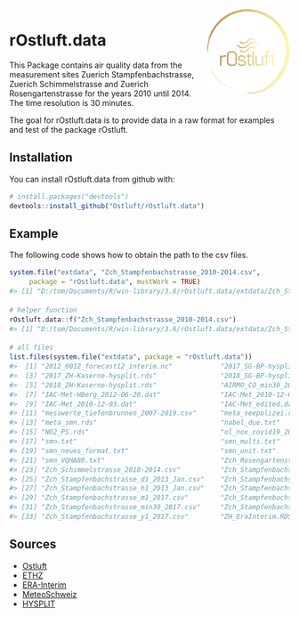 
<!-- README.md is generated from README.Rmd. Please edit that file -->

<img src="man/figures/logo.png" align="right" />

# rOstluft.data

This Package contains air quality data from the measurement sites
Zuerich Stampfenbachstrasse, Zuerich Schimmelstrasse and Zuerich
Rosengartenstrasse for the years 2010 until 2014. The time resolution is
30 minutes.

The goal for rOstluft.data is to provide data in a raw format for
examples and test of the package rOstluft.

## Installation

You can install rOstluft.data from github with:

``` r
# install.packages("devtools")
devtools::install_github("Ostluft/rOstluft.data")
```

## Example

The following code shows how to obtain the path to the csv files.

``` r
system.file("extdata", "Zch_Stampfenbachstrasse_2010-2014.csv",
     package = "rOstluft.data", mustWork = TRUE)
#> [1] "D:/tom/Documents/R/win-library/3.6/rOstluft.data/extdata/Zch_Stampfenbachstrasse_2010-2014.csv"

# helper function
rOstluft.data::f("Zch_Stampfenbachstrasse_2010-2014.csv")
#> [1] "D:/tom/Documents/R/win-library/3.6/rOstluft.data/extdata/Zch_Stampfenbachstrasse_2010-2014.csv"

# all files
list.files(system.file("extdata", package = "rOstluft.data"))
#>  [1] "2012_0012_forecast12_interim.nc"            "2017_SG-BP-hysplit.rds"                    
#>  [3] "2017_ZH-Kaserne-hysplit.rds"                "2018_SG-BP-hysplit.rds"                    
#>  [5] "2018_ZH-Kaserne-hysplit.rds"                "AIRMO_CO_min30_2018.dat"                   
#>  [7] "IAC-Met-HBerg_2012-06-20.dat"               "IAC-Met_2010-12-02.dat"                    
#>  [9] "IAC-Met_2010-12-03.dat"                     "IAC-Met_edited.dat"                        
#> [11] "messwerte_tiefenbrunnen_2007-2019.csv"      "meta_seepolizei.rds"                       
#> [13] "meta_smn.rds"                               "nabel_due.txt"                             
#> [15] "NO2_PS.rds"                                 "ol_nox_covid19_2020.csv"                   
#> [17] "smn.txt"                                    "smn_multi.txt"                             
#> [19] "smn_neues_format.txt"                       "smn_unit.txt"                              
#> [21] "smn_VQHA80.txt"                             "Zch_Rosengartenstrasse_2010-2014.csv"      
#> [23] "Zch_Schimmelstrasse_2010-2014.csv"          "Zch_Stampfenbachstrasse_2010-2014.csv"     
#> [25] "Zch_Stampfenbachstrasse_d1_2013_Jan.csv"    "Zch_Stampfenbachstrasse_d1_2017.csv"       
#> [27] "Zch_Stampfenbachstrasse_h1_2013_Jan.csv"    "Zch_Stampfenbachstrasse_h1_2017.csv"       
#> [29] "Zch_Stampfenbachstrasse_m1_2017.csv"        "Zch_Stampfenbachstrasse_min30_2013_Jan.csv"
#> [31] "Zch_Stampfenbachstrasse_min30_2017.csv"     "Zch_Stampfenbachstrasse_y1_2010-2014.csv"  
#> [33] "Zch_Stampfenbachstrasse_y1_2017.csv"        "ZH_EraInterim.RDS"
```

## Sources

  - [Ostluft](https://www.ostluft.ch)
  - [ETHZ](http://www.iac.ethz.ch/the-institute/weather-stations.html)
  - [ERA-Interim](https://www.ecmwf.int/en/forecasts/datasets/archive-datasets/reanalysis-datasets/era-interim)
  - [MeteoSchweiz](https://www.meteoschweiz.admin.ch)
  - [HYSPLIT](https://www.arl.noaa.gov/hysplit/hysplit/)
